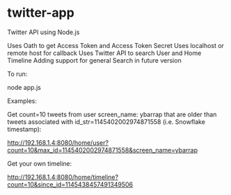 # twitter-app
Twitter API using Node.js 

Uses Oath to get Access Token and Access Token Secret
Uses localhost or remote host for callback
Uses Twitter API to search User and Home Timeline
Adding support for general Search in future version

To run:

node app.js

Examples:

Get count=10 tweets from user screen_name: ybarrap that are older than tweets associated with id_str=1145402002974871558 (i.e. Snowflake timestamp):

http://192.168.1.4:8080/home/user?count=10&max_id=1145402002974871558&screen_name=ybarrap

Get your own timeline:

http://192.168.1.4:8080/home/timeline?count=10&since_id=1145438457491349506



